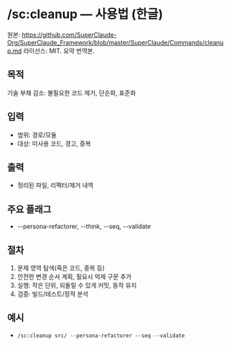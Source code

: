 # /sc:cleanup — 사용법 (한글)

원본: https://github.com/SuperClaude-Org/SuperClaude_Framework/blob/master/SuperClaude/Commands/cleanup.md
라이선스: MIT. 요약 번역본.

## 목적
기술 부채 감소: 불필요한 코드 제거, 단순화, 표준화

## 입력
- 범위: 경로/모듈
- 대상: 미사용 코드, 경고, 중복

## 출력
- 정리된 파일, 리팩터/제거 내역

## 주요 플래그
- --persona-refactorer, --think, --seq, --validate

## 절차
1) 문제 영역 탐색(죽은 코드, 중복 등)
2) 안전한 변경 순서 계획, 필요시 억제 구문 추가
3) 실행: 작은 단위, 되돌릴 수 있게 커밋, 동작 유지
4) 검증: 빌드/테스트/정적 분석

## 예시
- `/sc:cleanup src/ --persona-refactorer --seq --validate`
